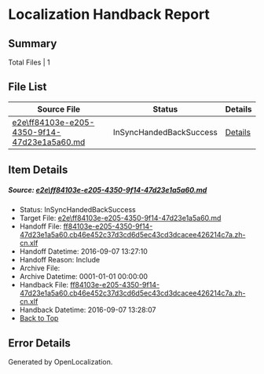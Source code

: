 # <a name='report-top'></a> Localization Handback Report

## Summary
 Total Files | 1

## File List
 Source File | Status | Details 
 ----------- | ------ | ------- 
 [e2e\ff84103e-e205-4350-9f14-47d23e1a5a60.md](https://github.com/OpenLocalizationTestOrg/ol-test0/blob/b5d6b32c9605e21c78bfb92ce56dfffbba5c0263/e2e/ff84103e-e205-4350-9f14-47d23e1a5a60.md) | InSyncHandedBackSuccess | [Details](#49d5e41fd904252170978c5e2fd6169e3250b44b1)

## Item Details
##### <a name='49d5e41fd904252170978c5e2fd6169e3250b44b1'></a> Source: [e2e\ff84103e-e205-4350-9f14-47d23e1a5a60.md](https://github.com/OpenLocalizationTestOrg/ol-test0/blob/b5d6b32c9605e21c78bfb92ce56dfffbba5c0263/e2e/ff84103e-e205-4350-9f14-47d23e1a5a60.md)
* Status: InSyncHandedBackSuccess
* Target File: [e2e\ff84103e-e205-4350-9f14-47d23e1a5a60.md](https://github.com/OpenLocalizationTestOrg/ol-test0-zhcn/blob/cc8ff4895591262721c739dabb6d9a1e2d27e25f/e2e/ff84103e-e205-4350-9f14-47d23e1a5a60.md)
* Handoff File: [ff84103e-e205-4350-9f14-47d23e1a5a60.cb46e452c37d3cd6d5ec43cd3dcacee426214c7a.zh-cn.xlf](https://github.com/OpenLocalizationTestOrg/ol-test0-handoff/blob/b53b54f2dea0d12ec76d17c389b182f20bd99d4b/ol-handoff/OpenLocalizationTestOrg/ol-test0-zhcn/yuwzho/ht/ff84103e-e205-4350-9f14-47d23e1a5a60.cb46e452c37d3cd6d5ec43cd3dcacee426214c7a.zh-cn.xlf)
* Handoff Datetime: 2016-09-07 13:27:10
* Handoff Reason: Include
* Archive File: 
* Archive Datetime: 0001-01-01 00:00:00
* Handback File: [ff84103e-e205-4350-9f14-47d23e1a5a60.cb46e452c37d3cd6d5ec43cd3dcacee426214c7a.zh-cn.xlf](https://github.com/OpenLocalizationTestOrg/ol-test0-handback/blob/37fef6d720c1f8b0f8a31738ef840cbed5b6c3e5/ol-handback/OpenLocalizationTestOrg/ol-test0-zhcn/yuwzho/ht/ff84103e-e205-4350-9f14-47d23e1a5a60.cb46e452c37d3cd6d5ec43cd3dcacee426214c7a.zh-cn.xlf)
* Handback Datetime: 2016-09-07 13:28:07
* [Back to Top](#report-top)


## Error Details

Generated by OpenLocalization.
